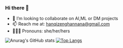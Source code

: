 ### Hi there 👋

- 💼 I’m looking to collaborate on AI,ML or DM projects
- 📫 Reach me at: hanqizenghannana@gmail.com
- 👩🏼‍🔧 Pronouns: she/her/hers


![Anurag's GitHub stats](https://github-readme-stats.vercel.app/api?username=HQhanqiZHQ&count_private=true&show_icons=true&theme=cobalt)
[![Top Langs](https://github-readme-stats.vercel.app/api/top-langs/?username=HQhanqiZHQ&count_private=true&layout=compact&langs_count=10&exclude_repo=github-readme-stats&theme=cobalt&exlude_repo=standard-readme&exlude_repo=personal_webpage)](https://github.com/anuraghazra/github-readme-stats)
